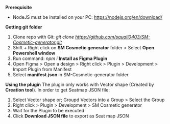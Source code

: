 **Prerequisite**
 * NodeJS must be installed on your PC: https://nodejs.org/en/download/

**Getting git folder**
 1. Clone repo with Git: _git clone https://github.com/squall0403/SM-Cosmetic-generator.git_
 2. Shift + Right click on **SM Cosmetic generator** folder > Select **Open Powershell window**
 3. Run command: _npm i_
**Install as Figma Plugin**
 1. Open Figma > Open a design > Right click > Plugin > Development > Import Plugin from Manifest
 2. Select **manifest.json** in SM-Cosmetic-generator folder

**Using the plugin**
The plugin only works with Vector shape (Created by **Creation tool**). In order to get Seatmap JSON file:
1. Select Vector shape or;
    Groupd Vectors into a Group > Select the Group
2. Right click > Plugin > Development > SM Cosmetic generator
3. Wait for the Plugin to be executed
4. Click **Download JSON file** to export as Seat map JSON
